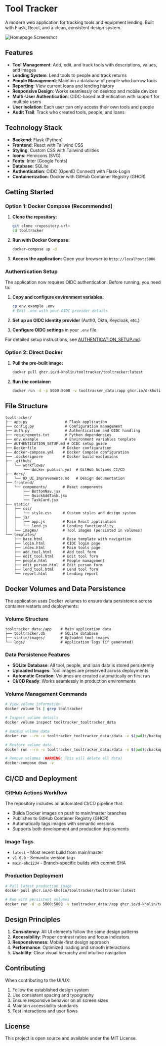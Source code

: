 # Tool Tracker

A modern web application for tracking tools and equipment lending. Built with Flask, React, and a clean, consistent design system.

![Homepage Screenshot](pub/homepage.png)

## Features

- **Tool Management**: Add, edit, and track tools with descriptions, values, and images
- **Lending System**: Lend tools to people and track returns
- **People Management**: Maintain a database of people who borrow tools
- **Reporting**: View current loans and lending history
- **Responsive Design**: Works seamlessly on desktop and mobile devices
- **Multi-User Authentication**: OIDC-based authentication with support for multiple users
- **User Isolation**: Each user can only access their own tools and people
- **Audit Trail**: Track who created tools, people, and loans

## Technology Stack

- **Backend**: Flask (Python)
- **Frontend**: React with Tailwind CSS
- **Styling**: Custom CSS with Tailwind utilities
- **Icons**: Heroicons (SVG)
- **Fonts**: Inter (Google Fonts)
- **Database**: SQLite
- **Authentication**: OIDC (OpenID Connect) with Flask-Login
- **Containerization**: Docker with GitHub Container Registry (GHCR)

## Getting Started

### Option 1: Docker Compose (Recommended)

1. **Clone the repository:**
   ```bash
   git clone <repository-url>
   cd tooltracker
   ```

2. **Run with Docker Compose:**
   ```bash
   docker-compose up -d
   ```

3. **Access the application:**
   Open your browser to `http://localhost:5000`

### Authentication Setup

The application now requires OIDC authentication. Before running, you need to:

1. **Copy and configure environment variables:**
   ```bash
   cp env.example .env
   # Edit .env with your OIDC provider details
   ```

2. **Set up an OIDC identity provider** (Auth0, Okta, Keycloak, etc.)

3. **Configure OIDC settings** in your `.env` file

For detailed setup instructions, see [AUTHENTICATION_SETUP.md](AUTHENTICATION_SETUP.md).

### Option 2: Direct Docker

1. **Pull the pre-built image:**
   ```bash
   docker pull ghcr.io/d-kholin/tooltracker/tooltracker:latest
   ```

2. **Run the container:**
   ```bash
   docker run -d -p 5000:5000 -v tooltracker_data:/app ghcr.io/d-kholin/tooltracker/tooltracker:latest
   ```

## File Structure

```
tooltracker/
├── app.py                 # Flask application
├── config.py              # Configuration management
├── auth.py                # Authentication and OIDC handling
├── requirements.txt       # Python dependencies
├── env.example            # Environment variables template
├── AUTHENTICATION_SETUP.md # OIDC setup guide
├── Dockerfile            # Docker configuration
├── docker-compose.yml    # Docker Compose configuration
├── .dockerignore         # Docker build exclusions
├── .github/
│   └── workflows/
│       └── docker-publish.yml  # GitHub Actions CI/CD
├── docs/
│   └── UX_UI_Improvements.md   # Design documentation
├── frontend/
│   └── components/       # React components
│       ├── BottomNav.jsx
│       ├── QuickAddTask.jsx
│       └── TaskCard.jsx
├── static/
│   ├── css/
│   │   └── style.css     # Custom styles and design system
│   ├── js/
│   │   ├── app.js        # Main React application
│   │   └── lend.js       # Lending functionality
│   └── images/           # Tool images (persisted in volumes)
└── templates/
    ├── base.html         # Base template with navigation
    ├── login.html        # OIDC login page
    ├── index.html        # Main tools page
    ├── add_tool.html     # Add tool form
    ├── edit_tool.html    # Edit tool form
    ├── people.html       # People management
    ├── edit_person.html  # Edit person form
    ├── lend_tool.html    # Lend tool form
    └── report.html       # Lending report
```

## Docker Volumes and Data Persistence

The application uses Docker volumes to ensure data persistence across container restarts and deployments:

### Volume Structure
```
tooltracker_data:/app    # Main application data
├── tooltracker.db       # SQLite database
├── static/images/       # Uploaded tool images
└── logs/                # Application logs (if generated)
```

### Data Persistence Features
- **SQLite Database**: All tool, people, and loan data is stored persistently
- **Uploaded Images**: Tool images are preserved across deployments
- **Automatic Creation**: Volumes are created automatically on first run
- **CI/CD Ready**: Works seamlessly in production environments

### Volume Management Commands

```bash
# View volume information
docker volume ls | grep tooltracker

# Inspect volume details
docker volume inspect tooltracker_tooltracker_data

# Backup volume data
docker run --rm -v tooltracker_tooltracker_data:/data -v $(pwd):/backup alpine tar czf /backup/tooltracker_data_backup.tar.gz -C /data .

# Restore volume data
docker run --rm -v tooltracker_tooltracker_data:/data -v $(pwd):/backup alpine tar xzf /backup/tooltracker_data_backup.tar.gz -C /data

# Remove volumes (WARNING: This will delete all data)
docker-compose down -v
```

## CI/CD and Deployment

### GitHub Actions Workflow
The repository includes an automated CI/CD pipeline that:
- Builds Docker images on push to main/master branches
- Publishes to GitHub Container Registry (GHCR)
- Automatically tags images with semantic versions
- Supports both development and production deployments

### Image Tags
- `latest` - Most recent build from main/master
- `v1.0.0` - Semantic version tags
- `main-abc1234` - Branch-specific builds with commit SHA

### Production Deployment
```bash
# Pull latest production image
docker pull ghcr.io/d-kholin/tooltracker/tooltracker:latest

# Run with persistent volumes
docker run -d -p 5000:5000 -v tooltracker_data:/app ghcr.io/d-kholin/tooltracker/tooltracker:latest
```

## Design Principles

1. **Consistency**: All UI elements follow the same design patterns
2. **Accessibility**: Proper contrast ratios and focus indicators
3. **Responsiveness**: Mobile-first design approach
4. **Performance**: Optimized loading and smooth interactions
5. **Usability**: Clear visual hierarchy and intuitive navigation

## Contributing

When contributing to the UI/UX:

1. Follow the established design system
2. Use consistent spacing and typography
3. Ensure responsive behavior on all screen sizes
4. Maintain accessibility standards
5. Test interactions and user flows

## License

This project is open source and available under the MIT License.
